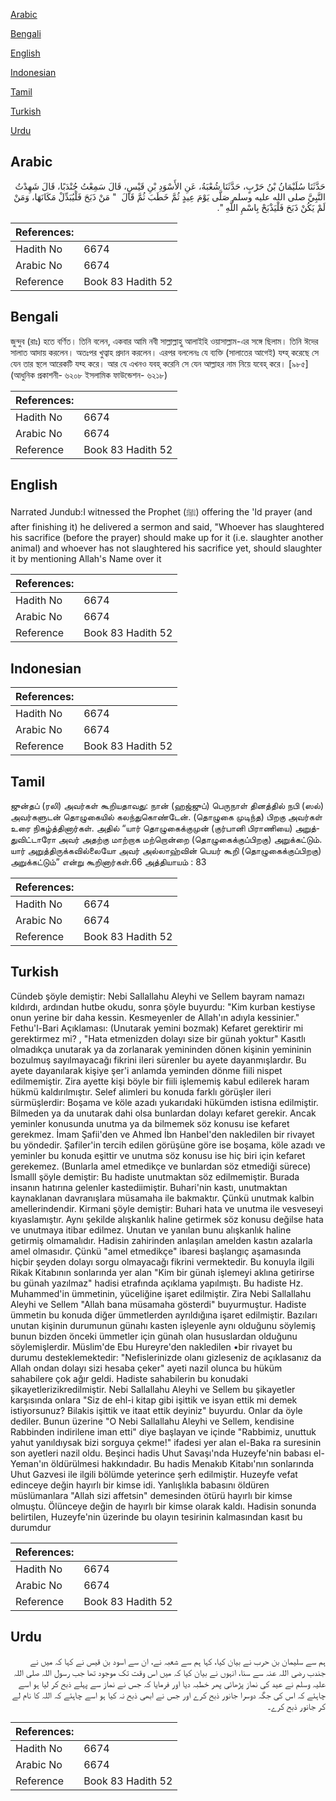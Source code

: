 [Arabic](#arabic)

[Bengali](#bengali)

[English](#english)

[Indonesian](#indonesian)

[Tamil](#tamil)

[Turkish](#turkish)

[Urdu](#urdu)

## Arabic


<div dir="rtl" lang="ar" style={{fontSize:'larger',backgroundColor:'#f8f9fa',padding:20}}>
حَدَّثَنَا سُلَيْمَانُ بْنُ حَرْبٍ، حَدَّثَنَا شُعْبَةُ، عَنِ الأَسْوَدِ بْنِ قَيْسٍ، قَالَ سَمِعْتُ جُنْدَبًا، قَالَ شَهِدْتُ النَّبِيَّ صلى الله عليه وسلم صَلَّى يَوْمَ عِيدٍ ثُمَّ خَطَبَ ثُمَّ قَالَ ‏ "‏ مَنْ ذَبَحَ فَلْيُبَدِّلْ مَكَانَهَا، وَمَنْ لَمْ يَكُنْ ذَبَحَ فَلْيَذْبَحْ بِاسْمِ اللَّهِ ‏"‏‏.‏
</div>
<div style={{backgroundColor:'#f8f9fa',padding:20, marginBottom: 10}}><table> <thead> <tr> <th>References:</th> <th></th> </tr> </thead> <tbody><tr><td>Hadith No</td><td>6674</td></tr><tr><td>Arabic No</td><td>6674</td></tr><tr><td>Reference</td><td>Book 83 Hadith 52</td></tr></tbody></table></div>

## Bengali


<div dir="ltr" lang="bn" style={{fontSize:'larger',backgroundColor:'#f8f9fa',padding:20}}>
জুন্দুব (রাঃ) হতে বর্ণিত। তিনি বলেন, একবার আমি নবী সাল্লাল্লাহু আলাইহি ওয়াসাল্লাম-এর সঙ্গে ছিলাম। তিনি ঈদের সালাত আদায় করলেন। অতঃপর খুত্বাহ প্রদান করলেন। এরপর বললেনঃ যে ব্যক্তি (সালাতের আগেই) যব্হ্ করেছে সে যেন তার স্থলে আরেকটি যব্হ করে। আর যে এখনও যবহ্ করেনি সে যেন আল্লাহর নাম নিয়ে যবেহ্ করে। [৯৮৫] (আধুনিক প্রকাশনী- ৬২০৮ ইসলামিক ফাউন্ডেশন- ৬২১৮)
</div>
<div style={{backgroundColor:'#f8f9fa',padding:20, marginBottom: 10}}><table> <thead> <tr> <th>References:</th> <th></th> </tr> </thead> <tbody><tr><td>Hadith No</td><td>6674</td></tr><tr><td>Arabic No</td><td>6674</td></tr><tr><td>Reference</td><td>Book 83 Hadith 52</td></tr></tbody></table></div>

## English


<div dir="ltr" lang="en" style={{fontSize:'larger',backgroundColor:'#f8f9fa',padding:20}}>
Narrated Jundub:I witnessed the Prophet (ﷺ) offering the 'Id prayer (and after finishing it) he delivered a sermon and said, "Whoever has slaughtered his sacrifice (before the prayer) should make up for it (i.e. slaughter another animal) and whoever has not slaughtered his sacrifice yet, should slaughter it by mentioning Allah's Name over it
</div>
<div style={{backgroundColor:'#f8f9fa',padding:20, marginBottom: 10}}><table> <thead> <tr> <th>References:</th> <th></th> </tr> </thead> <tbody><tr><td>Hadith No</td><td>6674</td></tr><tr><td>Arabic No</td><td>6674</td></tr><tr><td>Reference</td><td>Book 83 Hadith 52</td></tr></tbody></table></div>

## Indonesian


<div dir="ltr" lang="id" style={{fontSize:'larger',backgroundColor:'#f8f9fa',padding:20}}>

</div>
<div style={{backgroundColor:'#f8f9fa',padding:20, marginBottom: 10}}><table> <thead> <tr> <th>References:</th> <th></th> </tr> </thead> <tbody><tr><td>Hadith No</td><td>6674</td></tr><tr><td>Arabic No</td><td>6674</td></tr><tr><td>Reference</td><td>Book 83 Hadith 52</td></tr></tbody></table></div>

## Tamil


<div dir="ltr" lang="ta" style={{fontSize:'larger',backgroundColor:'#f8f9fa',padding:20}}>
ஜுன்தப் (ரலி) அவர்கள் கூறியதாவது: நான் (ஹஜ்ஜுப்) பெருநாள் தினத்தில் நபி (ஸல்) அவர்களுடன் தொழுகையில் கலந்துகொண்டேன். (தொழுகை முடிந்த) பிறகு அவர்கள் உரை நிகழ்த்தினார்கள். அதில் “யார் தொழுகைக்குமுன் (குர்பானி பிராணியை) அறுத்துவிட்டாரோ அவர் அதற்கு மாற்றாக மற்றொன்றை (தொழுகைக்குப்பிறகு) அறுக்கட்டும். யார் அறுத்திருக்கவில்லையோ அவர் அல்லாஹ்வின் பெயர் கூறி (தொழுகைக்குப்பிறகு) அறுக்கட்டும்” என்று கூறினார்கள்.66 அத்தியாயம் : 83
</div>
<div style={{backgroundColor:'#f8f9fa',padding:20, marginBottom: 10}}><table> <thead> <tr> <th>References:</th> <th></th> </tr> </thead> <tbody><tr><td>Hadith No</td><td>6674</td></tr><tr><td>Arabic No</td><td>6674</td></tr><tr><td>Reference</td><td>Book 83 Hadith 52</td></tr></tbody></table></div>

## Turkish


<div dir="ltr" lang="tr" style={{fontSize:'larger',backgroundColor:'#f8f9fa',padding:20}}>
Cündeb şöyle demiştir: Nebi Sallallahu Aleyhi ve Sellem bayram namazı kıldırdı, ardından hutbe okudu, sonra şöyle buyurdu: "Kim kurban kestiyse onun yerine bir daha kessin. Kesmeyenler de Allah'ın adıyla kessinier." Fethu'l-Bari Açıklaması: (Unutarak yemini bozmak) Kefaret gerektirir mi gerektirmez mi? , "Hata etmenizden dolayı size bir günah yoktur" Kasıtlı olmadıkça unutarak ya da zorlanarak yemininden dönen kişinin yemininin bozulmuş sayılmayacağı fikrini ileri sürenler bu ayete dayanmışlardır. Bu ayete dayanılarak kişiye şer'i anlamda yeminden dönme fiili nispet edilmemiştir. Zira ayette kişi böyle bir fiili işlememiş kabul edilerek haram hükmü kaldırılmıştır. Selef alimleri bu konuda farklı görüşler ileri sürmüşlerdir: Boşama ve köle azadı yukarıdaki hükümden istisna edilmiştir. Bilmeden ya da unutarak dahi olsa bunlardan dolayı kefaret gerekir. Ancak yeminler konusunda unutma ya da bilmemek söz konusu ise kefaret gerekmez. İmam Şafii'den ve Ahmed İbn Hanbel'den nakledilen bir rivayet bu yöndedir. Şafiler'in tercih edilen görüşüne göre ise boşama, köle azadı ve yeminler bu konuda eşittir ve unutma söz konusu ise hiç biri için kefaret gerekemez. (Bunlarla amel etmedikçe ve bunlardan söz etmediği sürece) İsmalll şöyle demiştir: Bu hadiste unutmaktan söz edilmemiştir. Burada insanın hatırına gelenler kastediimiştir. Buhari'nin kastı, unutmaktan kaynaklanan davranışlara müsamaha ile bakmaktır. Çünkü unutmak kalbin amellerindendir. Kirmani şöyle demiştir: Buhari hata ve unutma ile vesveseyi kıyaslamıştır. Aynı şekilde alışkanlık haline getirmek söz konusu değilse hata ve unutmaya itibar edilmez. Unutan ve yanılan bunu alışkanlık haline getirmiş olmamalıdır. Hadisin zahirinden anlaşılan amelden kastın azalarla amel olmasıdır. Çünkü "amel etmedikçe" ibaresi başlangıç aşamasında hiçbir şeyden dolayı sorgu olmayacağı fikrini vermektedir. Bu konuyla ilgili Rikak Kitabının sonlarında yer alan "Kim bir günah işlemeyi aklına getirirse bu günah yazılmaz" hadisi etrafında açıklama yapılmıştı. Bu hadiste Hz. Muhammed'in ümmetinin, yüceliğine işaret edilmiştir. Zira Nebi Sallallahu Aleyhi ve Sellem "Allah bana müsamaha gösterdi" buyurmuştur. Hadiste ümmetin bu konuda diğer ümmetlerden ayrıldığına işaret edilmiştir. Bazıları unutan kişinin durumunun günahı kasten işleyenle aynı olduğunu söylemiş bunun bizden önceki ümmetler için günah olan hususlardan olduğunu söylemişlerdir. Müslim'de Ebu Hureyre'den nakledilen •bir rivayet bu durumu desteklemektedir: "Nefislerinizde olanı gizleseniz de açıklasanız da Allah ondan dolayı sizi hesaba çeker" ayeti nazil olunca bu hüküm sahabilere çok ağır geldi. Hadiste sahabilerin bu konudaki şikayetlerizikredilmiştir. Nebi Sallallahu Aleyhi ve Sellem bu şikayetler karşısında onlara "Siz de ehl-i kitap gibi işittik ve isyan ettik mi demek istiyorsunuz? Bilakis işittik ve itaat ettik deyiniz" buyurdu. Onlar da öyle dediler. Bunun üzerine "O Nebi Sallallahu Aleyhi ve Sellem, kendisine Rabbinden indirilene iman etti" diye başlayan ve içinde "Rabbimiz, unuttuk yahut yanıldıysak bizi sorguya çekme!" ifadesi yer alan el-Baka ra suresinin son ayetleri nazil oldu. Beşinci hadis Uhut Savaşı'nda Huzeyfe'nin babası el-Yeman'ın öldürülmesi hakkındadır. Bu hadis Menakıb Kitabı'nın sonlarında Uhut Gazvesi ile ilgili bölümde yeterince şerh edilmiştir. Huzeyfe vefat edinceye değin hayırlı bir kimse idi. Yanlışlıkla babasını öldüren müslümanlara "Allah sizi affetsin" demesinden ötürü hayırlı bir kimse olmuştu. Ölünceye değin de hayırlı bir kimse olarak kaldı. Hadisin sonunda belirtilen, Huzeyfe'nin üzerinde bu olayın tesirinin kalmasından kasıt bu durumdur
</div>
<div style={{backgroundColor:'#f8f9fa',padding:20, marginBottom: 10}}><table> <thead> <tr> <th>References:</th> <th></th> </tr> </thead> <tbody><tr><td>Hadith No</td><td>6674</td></tr><tr><td>Arabic No</td><td>6674</td></tr><tr><td>Reference</td><td>Book 83 Hadith 52</td></tr></tbody></table></div>

## Urdu


<div dir="rtl" lang="ur" style={{fontSize:'larger',backgroundColor:'#f8f9fa',padding:20}}>
ہم سے سلیمان بن حرب نے بیان کیا، کہا ہم سے شعبہ نے، ان سے اسود بن قیس نے کہا کہ میں نے جندب رضی اللہ عنہ سے سنا، انہوں نے بیان کیا کہ میں اس وقت تک موجود تھا جب رسول اللہ صلی اللہ علیہ وسلم نے عید کی نماز پڑھائی پھر خطبہ دیا اور فرمایا کہ جس نے نماز سے پہلے ذبح کر لیا ہو اسے چاہئے کہ اس کی جگہ دوسرا جانور ذبح کرے اور جس نے ابھی ذبح نہ کیا ہو اسے چاہئے کہ اللہ کا نام لے کر جانور ذبح کرے۔
</div>
<div style={{backgroundColor:'#f8f9fa',padding:20, marginBottom: 10}}><table> <thead> <tr> <th>References:</th> <th></th> </tr> </thead> <tbody><tr><td>Hadith No</td><td>6674</td></tr><tr><td>Arabic No</td><td>6674</td></tr><tr><td>Reference</td><td>Book 83 Hadith 52</td></tr></tbody></table></div>